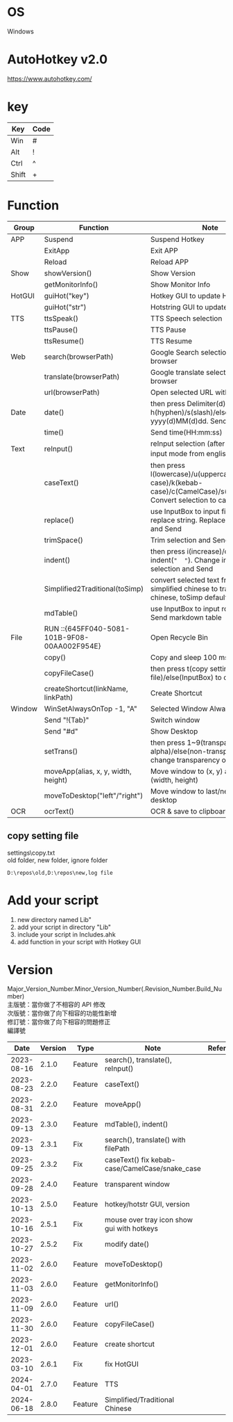 # OS
Windows

# AutoHotkey v2.0
https://www.autohotkey.com/

# key
| Key | Code |
| ---- | ---- |
| Win | # |
| Alt | ! |
| Ctrl | ^ |
| Shift | + |

# Function
| Group | Function | Note | Default Hotkey |
| - | - | - | - |
| APP | Suspend | Suspend Hotkey |  Ctrl+F3 |
|  | ExitApp | Exit APP | Ctrl+F4 |
|  | Reload | Reload APP | Ctrl+F5 |
| Show | showVersion() | Show Version | Ctrl+Alt+Y |
|  | getMonitorInfo() | Show Monitor Info | Ctrl+Alt+N |
| HotGUI | guiHot("key") | Hotkey GUI to update Hotkeys | Ctrl+Alt+K |
|  | guiHot("str") | Hotstring GUI to update Hotstrings | Ctrl+Alt+H |
| TTS | ttsSpeak() | TTS Speech selection | Ctrl+Alt+1 |
|  | ttsPause() | TTS Pause | Ctrl+Alt+2 |
|  | ttsResume() | TTS Resume | Ctrl+Alt+3 |
| Web | search(browserPath) | Google Search selection with browser | Ctrl+Alt+G |
|  | translate(browserPath) | Google translate selection with browser | Ctrl+Alt+J |
|  | url(browserPath) | Open selected URL with browser | Ctrl+Alt+U |
| Date | date() | then press Delimiter(d) h(hyphen)/s(slash)/else("") in yyyy(d)MM(d)dd. Send Date | Ctrl+Alt+D |
|  | time() | Send time(HH:mm:ss) |  |
| Text | reInput() | reInput selection (after changing input mode from english to 注音) | Ctrl+Alt+R |
|  | caseText() | then press l(lowercase)/u(uppercase)/t(title case)/k(kebab-case)/c(CamelCase)/s(snake_case). Convert selection to case and Send | Ctrl+Alt+S |
|  | replace() | use InputBox to input find and replace string. Replace selection and Send | Ctrl+Alt+T |
|  | trimSpace() | Trim selection and Send | Ctrl+Alt+Space |
|  | indent() | then press i(increase)/d(decrease) indent(`"  "`). Change indent of selection and Send | Ctrl+Alt+I |
|  | Simplified2Traditional(toSimp) | convert selected text from simplified chinese to traditional chinese, toSimp default = 0 | Ctrl+Alt+V |
|  | mdTable() | use InputBox to input row and col. Send markdown table | Ctrl+Alt+B |
| File | RUN ::{645FF040-5081-101B-9F08-00AA002F954E} | Open Recycle Bin | Ctrl+Alt+X |
|  | copy() | Copy and sleep 100 ms |  |
|  | copyFileCase() | then press t(copy setting file)/else(InputBox) to copy folder | Ctrl+Alt+F |
|  | createShortcut(linkName, linkPath) | Create Shortcut | Ctrl+Alt+L |
| Window | WinSetAlwaysOnTop -1, "A" | Selected Window Always on top | Ctrl+F1 |
|  | Send "!{Tab}" | Switch window | LButton+RButton |
|  | Send "#d" | Show Desktop | RButton+LButton |
|  | setTrans() | then press 1~9(transparent alpha)/else(non-transparent) to change transparency of window | Ctrl+Alt+Q |
|  | moveApp(alias, x, y, width, height) | Move window to (x, y) and set (width, height) |  |
|  | moveToDesktop("left"/"right") | Move window to last/next virtual desktop | Ctrl+Alt+Left/Right |
| OCR | ocrText() | OCR & save to clipboard | Ctrl+Alt+C |

## copy setting file
settings\copy.txt\
old folder, new folder, ignore folder
```
D:\repos\old,D:\repos\new,log file
```

# Add your script
1. new directory named Lib"
2. add your script in directory "Lib"
3. include your script in Includes.ahk
4. add function in your script with Hotkey GUI

# Version
Major_Version_Number.Minor_Version_Number(.Revision_Number.Build_Number)\
主版號：當你做了不相容的 API 修改\
次版號：當你做了向下相容的功能性新增\
修訂號：當你做了向下相容的問題修正\
編譯號

| Date | Version | Type | Note | Reference |
| ---- | ---- | ---- | ---- | ---- |
| 2023-08-16 | 2.1.0 | Feature | search(), translate(), reInput() |  |
| 2023-08-23 | 2.2.0 | Feature | caseText() |  |
| 2023-08-31 | 2.2.0 | Feature | moveApp() |  |
| 2023-09-13 | 2.3.0 | Feature | mdTable(), indent() |  |
| 2023-09-13 | 2.3.1 | Fix | search(), translate() with filePath |  |
| 2023-09-25 | 2.3.2 | Fix | caseText() fix kebab-case/CamelCase/snake_case |  |
| 2023-09-28 | 2.4.0 | Feature | transparent window |  |
| 2023-10-13 | 2.5.0 | Feature | hotkey/hotstr GUI, version |  |
| 2023-10-16 | 2.5.1 | Fix | mouse over tray icon show gui with hotkeys |  |
| 2023-10-27 | 2.5.2 | Fix | modify date() |  |
| 2023-11-02 | 2.6.0 | Feature | moveToDesktop() |  |
| 2023-11-03 | 2.6.0 | Feature | getMonitorInfo() |  |
| 2023-11-09 | 2.6.0 | Feature | url() |  |
| 2023-11-30 | 2.6.0 | Feature | copyFileCase() |  |
| 2023-12-01 | 2.6.0 | Feature | create shortcut |  |
| 2023-03-10 | 2.6.1 | Fix | fix HotGUI |  |
| 2024-04-01 | 2.7.0 | Feature | TTS |  |
| 2024-06-18 | 2.8.0 | Feature | Simplified/Traditional Chinese |  |
